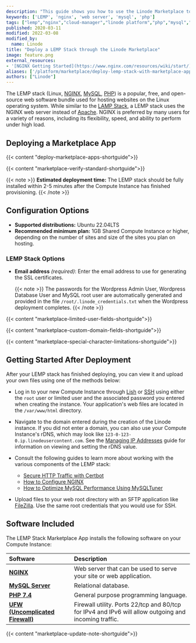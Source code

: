```yaml
---
description: "This guide shows you how to use the Linode Marketplace to deploy a LEMP (Linux, NGINX, MySQL, PHP) server stack on a Linode Compute Instance."
keywords: ['LEMP', 'nginx', 'web server', 'mysql', 'php']
tags: ["lemp","nginx","cloud-manager","linode platform","php","mysql","marketplace"]
published: 2020-03-11
modified: 2022-03-08
modified_by:
  name: Linode
title: "Deploy a LEMP Stack through the Linode Marketplace"
image: feature.png
external_resources:
- '[NGINX Getting Started](https://www.nginx.com/resources/wiki/start/)'
aliases: ['/platform/marketplace/deploy-lemp-stack-with-marketplace-apps/', '/platform/marketplace/deploy-lemp-stack-with-one-click-apps/', '/guides/deploy-lemp-stack-with-one-click-apps/','/guides/deploy-lemp-stack-with-marketplace-apps/','/guides/lemp-stack-marketplace-app/']
authors: ["Linode"]
---
```


The LEMP stack (Linux, [NGINX](https://www.nginx.com/), [MySQL](https://www.mysql.com/), [PHP](https://www.php.net/)) is a popular, free, and open-source web software bundle used for hosting websites on the Linux operating system. While similar to the [LAMP Stack](/docs/products/tools/marketplace/guides/lamp-stack/), a LEMP stack uses the NGINX web server instead of [Apache](https://httpd.apache.org/). NGINX is preferred by many users for a variety of reasons, including its flexibility, speed, and ability to perform under high load.

## Deploying a Marketplace App

{{< content "deploy-marketplace-apps-shortguide">}}

{{< content "marketplace-verify-standard-shortguide">}}

{{< note >}}
**Estimated deployment time:** The LEMP stack should be fully installed within 2-5 minutes after the Compute Instance has finished provisioning.
{{< /note >}}

## Configuration Options

- **Supported distributions:** Ubuntu 22.04LTS
- **Recommended minimum plan:** 1GB Shared Compute Instance or higher, depending on the number of sites and size of the sites you plan on hosting.

### LEMP Stack Options

- **Email address** *(required)*: Enter the email address to use for generating the SSL certificates.

    {{< note >}}
    The passwords for the Wordpress Admin User, Wordpress Database User and MySQL root user are automatically generated and provided in the file `/root/.linode_credentials.txt` when the Wordpress deployment completes.
    {{< /note >}}

{{< content "marketplace-limited-user-fields-shortguide">}}

{{< content "marketplace-custom-domain-fields-shortguide">}}

{{< content "marketplace-special-character-limitations-shortguide">}}

## Getting Started After Deployment

After your LEMP stack has finished deploying, you can view it and upload your own files using one of the methods below:

- Log in to your new Compute Instance through [Lish](/docs/products/compute/compute-instances/guides/lish/) or [SSH](/docs/guides/connect-to-server-over-ssh/) using either the `root` user or limited user and the associated password you entered when creating the instance. Your application's web files are located in the `/var/www/html` directory.

- Navigate to the domain entered during the creation of the Linode instance. If you did not enter a domain, you can also use your Compute Instance's rDNS, which may look like `123-0-123-0.ip.linodeusercontent.com`. See the [Managing IP Addresses](/docs/products/compute/compute-instances/guides/manage-ip-addresses/) guide for information on viewing and setting the rDNS value.

- Consult the following guides to learn more about working with the various components of the LEMP stack:

    - [Secure HTTP Traffic with Certbot](/docs/guides/secure-http-traffic-certbot/)
    - [How to Configure NGINX](/docs/guides/how-to-configure-nginx/)
    - [How to Optimize MySQL Performance Using MySQLTuner](/docs/guides/how-to-optimize-mysql-performance-using-mysqltuner/)

- Upload files to your web root directory with an SFTP application like [FileZilla](/docs/guides/filezilla/). Use the same root credentials that you would use for SSH.

## Software Included

The LEMP Stack Marketplace App installs the following software on your Compute Instance:

| **Software** | **Description** |
|:--------------|:------------|
| [**NGINX**](https://www.nginx.com/) | Web server that can be used to serve your site or web application.|
| [**MySQL Server**](https://www.mysql.com) | Relational database. |
| [**PHP 7.4**](https://www.php.net) | General purpose programming language. |
| [**UFW (Uncomplicated Firewall)**](https://en.wikipedia.org/wiki/Uncomplicated_Firewall) | Firewall utility. Ports 22/tcp and 80/tcp for IPv4 and IPv6 will allow outgoing and incoming traffic. |

{{< content "marketplace-update-note-shortguide">}}
